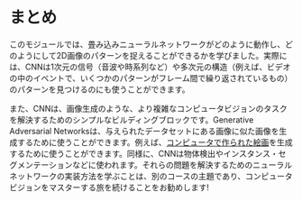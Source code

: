 # まとめ

このモジュールでは、畳み込みニューラルネットワークがどのように動作し、どのようにして2D画像のパターンを捉えることができるかを学びました。実際には、CNNは1次元の信号（音波や時系列など）や多次元の構造（例えば、ビデオの中のイベントで、いくつかのパターンがフレーム間で繰り返されているもの）のパターンを見つけるのにも使うことができます。

また、CNNは、画像生成のような、より複雑なコンピュータビジョンのタスクを解決するためのシンプルなビルディングブロックです。Generative Adversarial Networksは、与えられたデータセットにある画像に似た画像を生成するために使うことができます。例えば、[コンピュータで作られた絵画](https://soshnikov.com/scienceart/creating-generative-art-using-gan-on-azureml/)を生成するために使うことができます。同様に、CNNは物体検出やインスタンス・セグメンテーションなどに使われます。それらの問題を解決するためのニューラルネットワークの実装方法を学ぶことは、別のコースの主題であり、コンピュータビジョンをマスターする旅を続けることをお勧めします!
